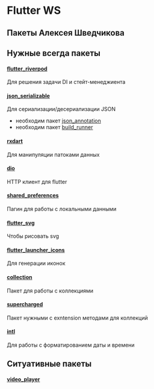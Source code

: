 # Flutter WS
Пакеты Алексея Шведчикова
---

## Нужные всегда пакеты

#### [flutter_riverpod](https://pub.dev/packages/flutter_riverpod)
Для решения задачи DI и стейт-менеджиента

#### [json_serializable](https://pub.dev/packages/json_serializable)
Для сериализации/десериализации JSON
* необходим пакет [json_annotation](https://pub.dev/packages/json_annotation)
* необходим пакет [build_runner](https://pub.dev/packages/build_runner)

#### [rxdart](https://pub.dev/packages/rxdart)
Для манипуляции патоками данных

#### [dio](https://pub.dev/packages/dio)
HTTP клиент для flutter

#### [shared_preferences](https://pub.dev/packages/shared_preferences)
Пагин для работы с локальными данными

#### [flutter_svg](https://pub.dev/packages/flutter_svg)
Чтобы рисовать svg

#### [flutter_launcher_icons](https://pub.dev/packages/flutter_launcher_icons)
Для генерации иконок

#### [collection](https://pub.dev/packages/collection)
Пакет для работы с коллекциями

#### [supercharged](https://pub.dev/packages/supercharged)
Пакет нужными с exntension методами для коллекций

#### [intl](https://pub.dev/packages/intl)
Для работы с форматированием даты и времени

## Ситуативные пакеты

#### [video_player](https://pub.dev/packages/video_player)